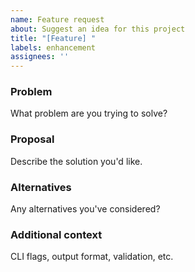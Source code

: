 ```yaml
---
name: Feature request
about: Suggest an idea for this project
title: "[Feature] "
labels: enhancement
assignees: ''
---
```


### Problem
What problem are you trying to solve?

### Proposal
Describe the solution you'd like.

### Alternatives
Any alternatives you've considered?

### Additional context
CLI flags, output format, validation, etc.

